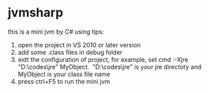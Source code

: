 # jvmsharp
this is a mini jvm by C#
using tips:
1. open the project in VS 2010 or later version
2. add some .class files in debug folder
3. eidt the configuration of project, for example, set cmd :-Xjre "D:\codes\jre" MyObject.  "D:\codes\jre" is your jre directoty and MyObject is your class file name
4. press ctrl+F5 to run the mini jvm
